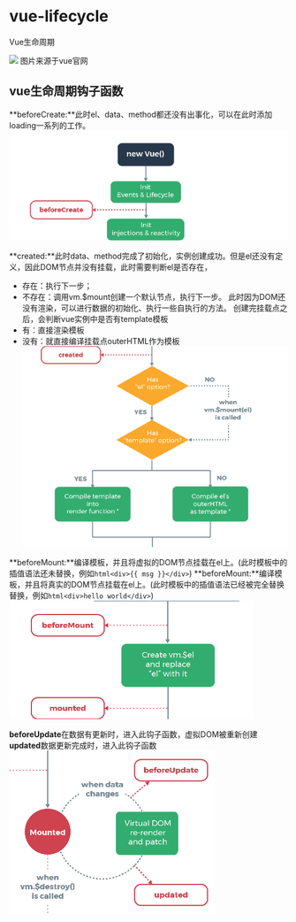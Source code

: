 # vue-lifecycle
Vue生命周期

![](https://cn.vuejs.org/images/lifecycle.png)
图片来源于vue官网

## vue生命周期钩子函数

**beforeCreate:**此时el、data、method都还没有出事化，可以在此时添加loading一系列的工作。
![](img/befCre.png)

**created:**此时data、method完成了初始化，实例创建成功。但是el还没有定义，因此DOM节点并没有挂载，此时需要判断el是否存在，
* 存在：执行下一步；
* 不存在：调用vm.$mount创建一个默认节点，执行下一步。
此时因为DOM还没有渲染，可以进行数据的初始化、执行一些自执行的方法。
创建完挂载点之后，会判断vue实例中是否有template模板
* 有：直接渲染模板
* 没有：就直接编译挂载点outerHTML作为模板
![](img/created.png)

**beforeMount:**编译模板，并且将虚拟的DOM节点挂载在el上。(此时模板中的插值语法还未替换，例如```html<div>{{ msg }}</div>```)
**beforeMount:**编译模板，并且将真实的DOM节点挂载在el上。(此时模板中的插值语法已经被完全替换替换，例如```html<div>hello world</div>```)
![](img/mounted.png)

**beforeUpdate**在数据有更新时，进入此钩子函数，虚拟DOM被重新创建
**updated**数据更新完成时，进入此钩子函数
![](img/updated.png)
